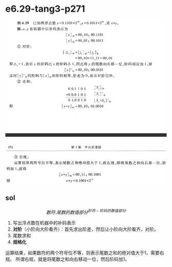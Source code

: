 
# e6.29-tang3-p271

![](e6.29-tang3-p271.png)

## sol


$$
数符.尾数的数值部分^{阶符-阶码的数值部分}
$$

1. 写出浮点数在机器中的补码表示
2. **对阶**（小阶向大阶看齐）：首先求出阶差，然后让小阶向大阶看齐，对阶。
3. 尾数求和
4. **规格化**

运算结果，如果数符的两个符号位不等，则表示尾数之和的绝对值大于1，需要右规。
所谓右规，就是将尾数之和向右移动一位，然后阶码加1。